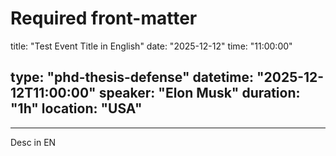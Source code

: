 # Required front-matter
title: "Test Event Title in English"
date: "2025-12-12"
time: "11:00:00"


type: "phd-thesis-defense"
datetime: "2025-12-12T11:00:00"
speaker: "Elon Musk"
duration: "1h"
location: "USA"
---

---




Desc in EN
